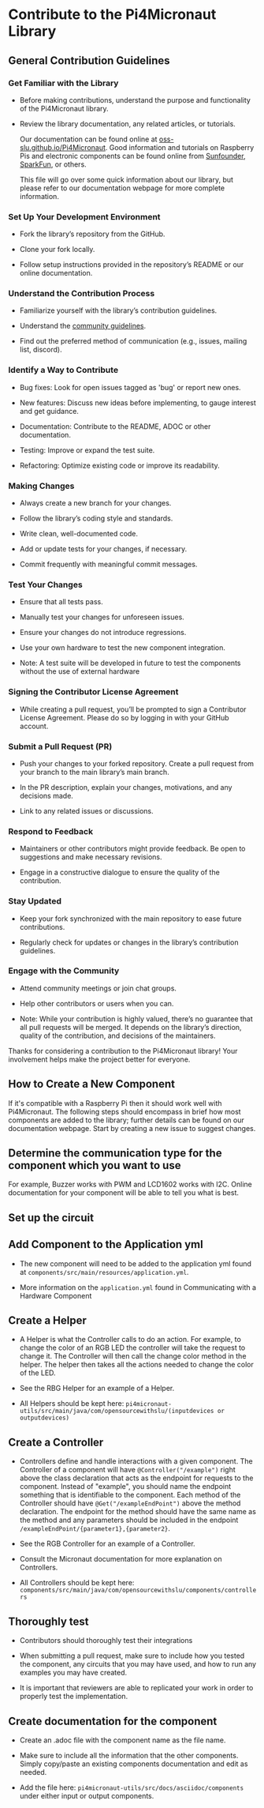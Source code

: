 # Contribute to the Pi4Micronaut Library

## General Contribution Guidelines

### Get Familiar with the Library

* Before making contributions, understand the purpose and functionality of the Pi4Micronaut library.

* Review the library documentation, any related articles, or tutorials.

    Our documentation can be found online at [oss-slu.github.io/Pi4Micronaut](https://oss-slu.github.io/Pi4Micronaut/). Good information and tutorials on Raspberry Pis and electronic components can be found online from [Sunfounder](https://docs.sunfounder.com/en/latest/), [SparkFun](https://learn.sparkfun.com/), or others.

    This file will go over some quick information about our library, but please refer to our documentation webpage for more complete information.

### Set Up Your Development Environment

* Fork the library’s repository from the GitHub.

* Clone your fork locally.

* Follow setup instructions provided in the repository’s README or our online documentation.

### Understand the Contribution Process

* Familiarize yourself with the library’s contribution guidelines.

* Understand the [community guidelines](community-guidelines.md).

* Find out the preferred method of communication (e.g., issues, mailing list, discord).

### Identify a Way to Contribute

* Bug fixes: Look for open issues tagged as 'bug' or report new ones.

* New features: Discuss new ideas before implementing, to gauge interest and get guidance.

* Documentation: Contribute to the README, ADOC or other documentation.

* Testing: Improve or expand the test suite.

* Refactoring: Optimize existing code or improve its readability.

### Making Changes

* Always create a new branch for your changes.

* Follow the library’s coding style and standards.

* Write clean, well-documented code.

* Add or update tests for your changes, if necessary.

* Commit frequently with meaningful commit messages.

### Test Your Changes

* Ensure that all tests pass.

* Manually test your changes for unforeseen issues.

* Ensure your changes do not introduce regressions.

* Use your own hardware to test the new component integration.

* Note: A test suite will be developed in future to test the components without the use of external hardware

### Signing the Contributor License Agreement

* While creating a pull request, you’ll be prompted to sign a Contributor License Agreement. Please do so by logging in with your GitHub account.

### Submit a Pull Request (PR)

* Push your changes to your forked repository. Create a pull request from your branch to the main library’s main branch.

* In the PR description, explain your changes, motivations, and any decisions made.

* Link to any related issues or discussions.

### Respond to Feedback

* Maintainers or other contributors might provide feedback. Be open to suggestions and make necessary revisions.

* Engage in a constructive dialogue to ensure the quality of the contribution.

### Stay Updated

* Keep your fork synchronized with the main repository to ease future contributions.

* Regularly check for updates or changes in the library’s contribution guidelines.

### Engage with the Community

* Attend community meetings or join chat groups.

* Help other contributors or users when you can.

* Note: While your contribution is highly valued, there’s no guarantee that all pull requests will be merged. It depends on the library’s direction, quality of the contribution, and decisions of the maintainers.

Thanks for considering a contribution to the Pi4Micronaut library! Your involvement helps make the project better for everyone.

## How to Create a New Component

If it's compatible with a Raspberry Pi then it should work well with Pi4Micronaut. The following steps should encompass in brief how most components are added to the library; further details can be found on our documentation webpage. Start by creating a new issue to suggest changes.

## Determine the communication type for the component which you want to use

For example, Buzzer works with PWM and LCD1602 works with I2C. Online documentation for your component will be able to tell you what is best.

## Set up the circuit

## Add Component to the Application yml

* The new component will need to be added to the application yml found at `components/src/main/resources/application.yml`.

* More information on the `application.yml` found in Communicating with a Hardware Component

## Create a Helper

* A Helper is what the Controller calls to do an action. For example, to change the color of an RGB LED the controller will take the request to change it. The Controller will then call the change color method in the helper. The helper then takes all the actions needed to change the color of the LED.

* See the RBG Helper for an example of a Helper.

* All Helpers should be kept here: `pi4micronaut-utils/src/main/java/com/opensourcewithslu/(inputdevices or outputdevices)`

## Create a Controller

* Controllers define and handle interactions with a given component. The Controller of a component will have `@Controller("/example")` right above the class declaration that acts as the endpoint for requests to the component. Instead of "example", you should name the endpoint something that is identifiable to the component. Each method of the Controller should have `@Get("/exampleEndPoint")` above the method declaration. The endpoint for the method should have the same name as the method and any parameters should be included in the endpoint `/exampleEndPoint/{parameter1},{parameter2}`.

* See the RGB Controller for an example of a Controller.

* Consult the Micronaut documentation for more explanation on Controllers.

* All Controllers should be kept here: `components/src/main/java/com/opensourcewithslu/components/controllers`

## Thoroughly test

* Contributors should thoroughly test their integrations

* When submitting a pull request, make sure to include how you tested the component, any circuits that you may have used, and how to run any examples you may have created.

* It is important that reviewers are able to replicated your work in order to properly test the implementation.

## Create documentation for the component

* Create an .adoc file with the component name as the file name.

* Make sure to include all the information that the other components. Simply copy/paste an existing components documentation and edit as needed.

* Add the file here: `pi4micronaut-utils/src/docs/asciidoc/components` under either input or output components.
